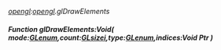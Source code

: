 _[opengl](../../modules/opengl/opengl-module.md):[opengl](../../modules/opengl/opengl-module.md).glDrawElements_
##### Function glDrawElements:Void( mode:[GLenum](../../modules/opengl/opengl-glenum.md),count:[GLsizei](../../modules/opengl/opengl-glsizei.md),type:[GLenum](../../modules/opengl/opengl-glenum.md),indices:Void Ptr )
